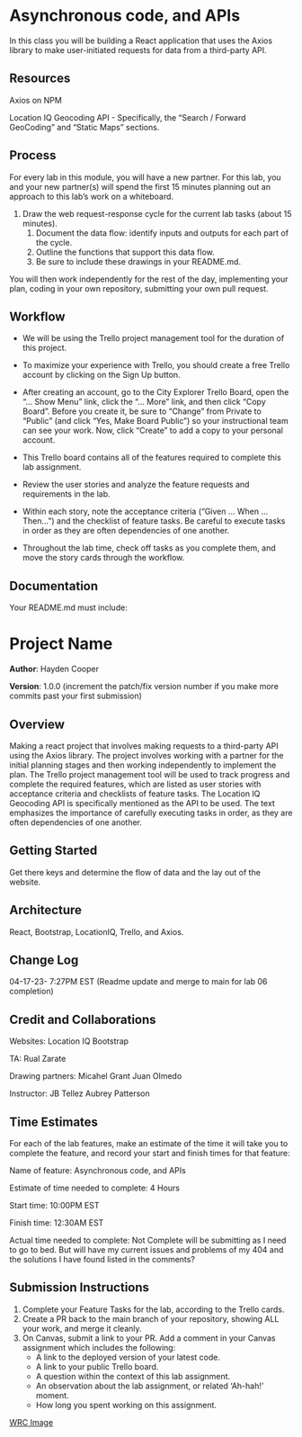 # Asynchronous code, and APIs

In this class you will be building a React application that uses the Axios library to make user-initiated requests for data from a third-party API.

## Resources

Axios on NPM

Location IQ Geocoding API - Specifically, the “Search / Forward GeoCoding” and “Static Maps” sections.

## Process

For every lab in this module, you will have a new partner. For this lab, you and your new partner(s) will spend the first 15 minutes planning out an approach to this lab’s work on a whiteboard.

1. Draw the web request-response cycle for the current lab tasks (about 15 minutes).
    1. Document the data flow: identify inputs and outputs for each part of the cycle.
    2. Outline the functions that support this data flow.
    3. Be sure to include these drawings in your README.md.

You will then work independently for the rest of the day, implementing your plan, coding in your own repository, submitting your own pull request.

## Workflow

- We will be using the Trello project management tool for the duration of this project.

- To maximize your experience with Trello, you should create a free Trello account by clicking on the Sign Up button.

- After creating an account, go to the City Explorer Trello Board, open the “… Show Menu” link, click the “… More” link, and then click “Copy Board”. Before you create it, be sure to “Change” from Private to “Public” (and click “Yes, Make Board Public”) so your instructional team can see your work. Now, click “Create” to add a copy to your personal account.

- This Trello board contains all of the features required to complete this lab assignment.

- Review the user stories and analyze the feature requests and requirements in the lab.

- Within each story, note the acceptance criteria (“Given … When … Then…”) and the checklist of feature tasks. Be careful to execute tasks in order as they are often dependencies of one another.

- Throughout the lab time, check off tasks as you complete them, and move the story cards through the workflow.

## Documentation

Your README.md must include:

# Project Name

**Author**: Hayden Cooper

**Version**: 1.0.0 (increment the patch/fix version number if you make more commits past your first submission)

## Overview

Making a react project that involves making requests to a third-party API using the Axios library. The project involves working with a partner for the initial planning stages and then working independently to implement the plan. The Trello project management tool will be used to track progress and complete the required features, which are listed as user stories with acceptance criteria and checklists of feature tasks. The Location IQ Geocoding API is specifically mentioned as the API to be used. The text emphasizes the importance of carefully executing tasks in order, as they are often dependencies of one another.

## Getting Started

Get there keys and determine the flow of data and the lay out of the website.

## Architecture

React, Bootstrap, LocationIQ, Trello, and Axios.

## Change Log

04-17-23- 7:27PM EST (Readme update and merge to main for lab 06 completion)

## Credit and Collaborations

Websites:
Location IQ
Bootstrap

TA:
Rual Zarate

Drawing partners:
Micahel Grant
Juan Olmedo

Instructor:
JB Tellez
Aubrey Patterson

## Time Estimates

For each of the lab features, make an estimate of the time it will take you to complete the feature, and record your start and finish times for that feature:

Name of feature: Asynchronous code, and APIs

Estimate of time needed to complete: 4 Hours

Start time: 10:00PM EST

Finish time: 12:30AM EST

Actual time needed to complete: Not Complete will be submitting as I need to go to bed. But will have my current issues and problems of my 404 and the solutions I have found listed in the comments?

## Submission Instructions

1. Complete your Feature Tasks for the lab, according to the Trello cards.
2. Create a PR back to the main branch of your repository, showing ALL your work, and merge it cleanly.
3. On Canvas, submit a link to your PR. Add a comment in your Canvas assignment which includes the following:
    - A link to the deployed version of your latest code.
    - A link to your public Trello board.
    - A question within the context of this lab assignment.
    - An observation about the lab assignment, or related ‘Ah-hah!’ moment.
    - How long you spent working on this assignment.

[WRC Image](./IMG_4480.jpeg)
